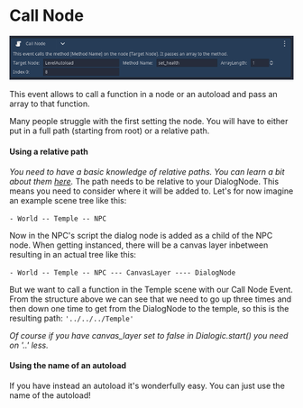 # Call Node
![image](./Images/Call_Node.PNG)

This event allows to call a function in a node or an autoload and pass an array to that function.

Many people struggle with the first setting the node. You will have to either put in a full path (starting from root) or a relative path. 

#### Using a relative path
*You need to have a basic knowledge of relative paths. You can learn a bit about them [here](https://docs.godotengine.org/en/stable/classes/class_nodepath.html).*
The path needs to be relative to your DialogNode. This means you need to consider where it will be added to. 
Let's for now imagine an example scene tree like this:

`- World
-- Temple
-- NPC`

Now in the NPC's script the dialog node is added as a child of the NPC node. When getting instanced, there will be a canvas layer inbetween resulting in an actual tree like this:

`- World
-- Temple
-- NPC
--- CanvasLayer
---- DialogNode`

But we want to call a function in the Temple scene with our Call Node Event. From the structure above we can see that we need to go up three times and then down one time to get from the DialogNode to the temple, so this is the resulting path:
`'../../../Temple'`

*Of course if you have canvas_layer set to false in Dialogic.start() you need on '..' less.*

#### Using the name of an autoload
If you have instead an autoload it's wonderfully easy. You can just use the name of the autoload!